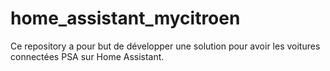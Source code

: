 # home_assistant_mycitroen
Ce repository a pour but de développer une solution pour avoir les voitures connectées PSA sur Home Assistant.
